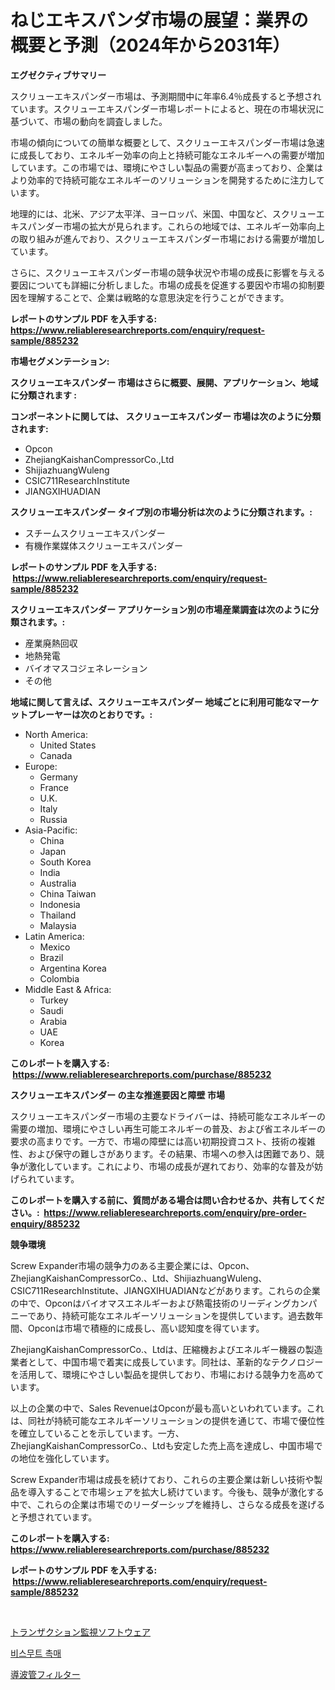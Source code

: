 <p><h1>ねじエキスパンダ市場の展望：業界の概要と予測（2024年から2031年）</h1></p><p><strong>エグゼクティブサマリー</strong></p>
<p><p>スクリューエキスパンダー市場は、予測期間中に年率6.4％成長すると予想されています。スクリューエキスパンダー市場レポートによると、現在の市場状況に基づいて、市場の動向を調査しました。</p><p>市場の傾向についての簡単な概要として、スクリューエキスパンダー市場は急速に成長しており、エネルギー効率の向上と持続可能なエネルギーへの需要が増加しています。この市場では、環境にやさしい製品の需要が高まっており、企業はより効率的で持続可能なエネルギーのソリューションを開発するために注力しています。</p><p>地理的には、北米、アジア太平洋、ヨーロッパ、米国、中国など、スクリューエキスパンダー市場の拡大が見られます。これらの地域では、エネルギー効率向上の取り組みが進んでおり、スクリューエキスパンダー市場における需要が増加しています。</p><p>さらに、スクリューエキスパンダー市場の競争状況や市場の成長に影響を与える要因についても詳細に分析しました。市場の成長を促進する要因や市場の抑制要因を理解することで、企業は戦略的な意思決定を行うことができます。</p></p>
<p><strong>レポートのサンプル PDF を入手する: <a href="https://www.reliableresearchreports.com/enquiry/request-sample/885232">https://www.reliableresearchreports.com/enquiry/request-sample/885232</a></strong></p>
<p><strong>市場セグメンテーション:</strong></p>
<p><strong> スクリューエキスパンダー 市場はさらに概要、展開、アプリケーション、地域に分類されます :</strong></p>
<p><strong>コンポーネントに関しては、 スクリューエキスパンダー 市場は次のように分類されます: &nbsp;</strong></p>
<p><ul><li>Opcon</li><li>ZhejiangKaishanCompressorCo.,Ltd</li><li>ShijiazhuangWuleng</li><li>CSIC711ResearchInstitute</li><li>JIANGXIHUADIAN</li></ul></p>
<p><strong> スクリューエキスパンダー タイプ別の市場分析は次のように分類されます。:</strong></p>
<p><ul><li>スチームスクリューエキスパンダー</li><li>有機作業媒体スクリューエキスパンダー</li></ul></p>
<p><strong>レポートのサンプル PDF を入手する: &nbsp;<a href="https://www.reliableresearchreports.com/enquiry/request-sample/885232">https://www.reliableresearchreports.com/enquiry/request-sample/885232</a></strong></p>
<p><strong> スクリューエキスパンダー アプリケーション別の市場産業調査は次のように分類されます。:</strong></p>
<p><ul><li>産業廃熱回収</li><li>地熱発電</li><li>バイオマスコジェネレーション</li><li>その他</li></ul></p>
<p><strong>地域に関して言えば、スクリューエキスパンダー 地域ごとに利用可能なマーケットプレーヤーは次のとおりです。:</strong></p>
<p><ul>
    <li>
        North America:
        <ul>
            <li>United States</li>
            <li>Canada</li>
        </ul>
    </li>
    <li>
        Europe:
        <ul>
            <li>Germany</li>
            <li>France</li>
            <li>U.K.</li>
            <li>Italy</li>
            <li>Russia</li>
        </ul>
    </li>
    <li>
        Asia-Pacific:
        <ul>
            <li>China</li>
            <li>Japan</li>
            <li>South Korea</li>
            <li>India</li>
            <li>Australia</li>
            <li>China Taiwan</li>
            <li>Indonesia</li>
            <li>Thailand</li>
            <li>Malaysia</li>
        </ul>
    </li>
    <li>
        Latin America:
        <ul>
            <li>Mexico</li>
            <li>Brazil</li>
            <li>Argentina Korea</li>
            <li>Colombia</li>
        </ul>
    </li>
    <li>
        Middle East & Africa:
        <ul>
            <li>Turkey</li>
            <li>Saudi</li>
            <li>Arabia</li>
            <li>UAE</li>
            <li>Korea</li>
        </ul>
    </li>
    </ul></p>
<p><strong>このレポートを購入する: &nbsp;<a href="https://www.reliableresearchreports.com/purchase/885232">https://www.reliableresearchreports.com/purchase/885232</a></strong></p>
<p><strong>スクリューエキスパンダー の主な推進要因と障壁 市場</strong></p>
<p><p>スクリューエキスパンダー市場の主要なドライバーは、持続可能なエネルギーの需要の増加、環境にやさしい再生可能エネルギーの普及、および省エネルギーの要求の高まりです。一方で、市場の障壁には高い初期投資コスト、技術の複雑性、および保守の難しさがあります。その結果、市場への参入は困難であり、競争が激化しています。これにより、市場の成長が遅れており、効率的な普及が妨げられています。</p></p>
<p><strong>このレポートを購入する前に、質問がある場合は問い合わせるか、共有してください。:&nbsp; <a href="https://www.reliableresearchreports.com/enquiry/pre-order-enquiry/885232">https://www.reliableresearchreports.com/enquiry/pre-order-enquiry/885232</a></strong></p>
<p><strong>競争環境</strong></p>
<p><p>Screw Expander市場の競争力のある主要企業には、Opcon、ZhejiangKaishanCompressorCo.、Ltd、ShijiazhuangWuleng、CSIC711ResearchInstitute、JIANGXIHUADIANなどがあります。これらの企業の中で、Opconはバイオマスエネルギーおよび熱電技術のリーディングカンパニーであり、持続可能なエネルギーソリューションを提供しています。過去数年間、Opconは市場で積極的に成長し、高い認知度を得ています。</p><p>ZhejiangKaishanCompressorCo.、Ltdは、圧縮機およびエネルギー機器の製造業者として、中国市場で着実に成長しています。同社は、革新的なテクノロジーを活用して、環境にやさしい製品を提供しており、市場における競争力を高めています。</p><p>以上の企業の中で、Sales RevenueはOpconが最も高いといわれています。これは、同社が持続可能なエネルギーソリューションの提供を通じて、市場で優位性を確立していることを示しています。一方、ZhejiangKaishanCompressorCo.、Ltdも安定した売上高を達成し、中国市場での地位を強化しています。</p><p>Screw Expander市場は成長を続けており、これらの主要企業は新しい技術や製品を導入することで市場シェアを拡大し続けています。今後も、競争が激化する中で、これらの企業は市場でのリーダーシップを維持し、さらなる成長を遂げると予想されています。</p></p>
<p><strong>このレポートを購入する: &nbsp; <a href="https://www.reliableresearchreports.com/purchase/885232">https://www.reliableresearchreports.com/purchase/885232</a></strong></p>
<p><strong>レポートのサンプル PDF を入手する: &nbsp;<a href="https://www.reliableresearchreports.com/enquiry/request-sample/885232">https://www.reliableresearchreports.com/enquiry/request-sample/885232</a></strong><strong></strong></p>
<p>&nbsp;</p>
<p><p><a href="https://medium.com/@eunawiegad2023/%E3%83%88%E3%83%A9%E3%83%B3%E3%82%B6%E3%82%AF%E3%82%B7%E3%83%A7%E3%83%B3%E3%83%A2%E3%83%8B%E3%82%BF%E3%83%AA%E3%83%B3%E3%82%B0%E3%82%BD%E3%83%95%E3%83%88%E3%82%A6%E3%82%A7%E3%82%A2%E5%B8%82%E5%A0%B4%E3%81%AE%E5%88%86%E6%9E%90-%E3%82%B0%E3%83%AD%E3%83%BC%E3%83%90%E3%83%AB%E7%94%A3%E6%A5%AD%E3%81%AE%E8%A6%8B%E9%80%9A%E3%81%97%E3%81%A8%E4%BA%88%E6%B8%AC-2024%E5%B9%B4%E3%81%8B%E3%82%892031%E5%B9%B4-47cc817903da">トランザクション監視ソフトウェア</a></p><p><a href="https://github.com/idcefvhkdut6/Market-Research-Report-List-1/blob/main/77320473535.md">비스무트 촉매</a></p><p><a href="https://medium.com/@lillianamurazik2023/%E3%82%A6%E3%82%A7%E3%83%BC%E3%83%96%E3%82%AC%E3%82%A4%E3%83%89%E3%83%95%E3%82%A3%E3%83%AB%E3%82%BF%E3%81%AE%E5%B8%82%E5%A0%B4%E3%83%AC%E3%83%9D%E3%83%BC%E3%83%88%E3%81%AF-%E3%81%93%E3%81%AE%E5%B8%82%E5%A0%B4%E3%81%AE%E6%9C%80%E6%96%B0%E3%81%AE%E3%83%88%E3%83%AC%E3%83%B3%E3%83%89%E3%81%A8%E6%88%90%E9%95%B7%E6%A9%9F%E4%BC%9A%E3%82%92%E6%98%8E%E3%82%89%E3%81%8B%E3%81%AB%E3%81%97%E3%81%A6%E3%81%84%E3%81%BE%E3%81%99-85a12562f672">導波管フィルター</a></p></p>